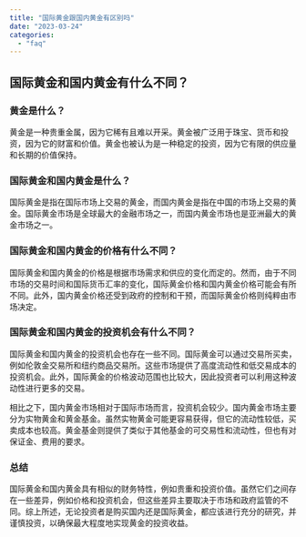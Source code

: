 ```yaml
---
title: "国际黄金跟国内黄金有区别吗"
date: "2023-03-24"
categories: 
  - "faq"
---
```


## 国际黄金和国内黄金有什么不同？

### 黄金是什么？

黄金是一种贵重金属，因为它稀有且难以开采。黄金被广泛用于珠宝、货币和投资，因为它的财富和价值。黄金也被认为是一种稳定的投资，因为它有限的供应量和长期的价值保持。

### 国际黄金和国内黄金是什么？

国际黄金是指在国际市场上交易的黄金，而国内黄金是指在中国的市场上交易的黄金。国际黄金市场是全球最大的金融市场之一，而国内黄金市场也是亚洲最大的黄金市场之一。

### 国际黄金和国内黄金的价格有什么不同？

国际黄金和国内黄金的价格是根据市场需求和供应的变化而定的。然而，由于不同市场的交易时间和国际货币汇率的变化，国际黄金价格和国内黄金价格可能会有所不同。此外，国内黄金价格还受到政府的控制和干预，而国际黄金价格则纯粹由市场决定。

### 国际黄金和国内黄金的投资机会有什么不同？

国际黄金和国内黄金的投资机会也存在一些不同。国际黄金可以通过交易所买卖，例如伦敦金交易所和纽约商品交易所。这些市场提供了高度流动性和低交易成本的投资机会。此外，国际黄金的价格波动范围也比较大，因此投资者可以利用这种波动性进行更多的交易。

相比之下，国内黄金市场相对于国际市场而言，投资机会较少。国内黄金市场主要分为实物黄金和黄金基金。虽然实物黄金可能更容易获得，但它的流动性较低，买卖成本也较高。黄金基金则提供了类似于其他基金的可交易性和流动性，但也有对保证金、费用的要求。

### 总结

国际黄金和国内黄金具有相似的财务特性，例如贵重和投资价值。虽然它们之间存在一些差异，例如价格和投资机会，但这些差异主要取决于市场和政府监管的不同。综上所述，无论投资者是购买国内还是国际黄金，都应该进行充分的研究，并谨慎投资，以确保最大程度地实现黄金的投资收益。
